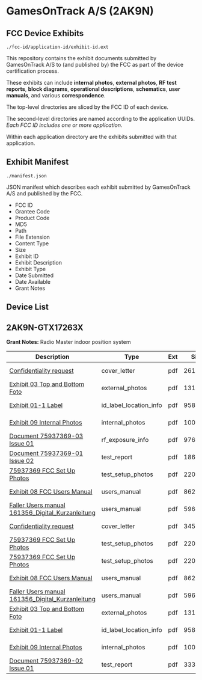 # GamesOnTrack A/S (2AK9N)
## FCC Device Exhibits

```
./fcc-id/application-id/exhibit-id.ext
```

This repository contains the exhibit documents submitted by GamesOnTrack A/S to (and published by) the FCC as part of the device certification process.

These exhibits can include **internal photos**, **external photos**, **RF test reports**, **block diagrams**, **operational descriptions**, **schematics**, **user manuals**, and various **correspondence**.

The top-level directories are sliced by the FCC ID of each device.

The second-level directories are named according to the application UUIDs. *Each FCC ID includes one or more application.*

Within each application directory are the exhibits submitted with that application. 

## Exhibit Manifest

```
./manifest.json
```

JSON manifest which describes each exhibit submitted by GamesOnTrack A/S and published by the FCC.

- FCC ID
- Grantee Code
- Product Code
- MD5
- Path
- File Extension
- Content Type
- Size
- Exhibit ID
- Exhibit Description
- Exhibit Type
- Date Submitted
- Date Available
- Grant Notes

## Device List
## 2AK9N-GTX17263X
**Grant Notes:** Radio Master indoor position system

| Description | Type | Ext | Size | Submitted | Available |
| ----------- | ---- | --- | ---- | --------- | --------- |
| [Confidentiality request](2AK9N-GTX17263X/4d3c8adaef11232a748b796c32c47115/3611012.pdf) | cover_letter | pdf | 261844 | 2017-10-19 | 2017-10-19 |
| [Exhibit 03 Top and Bottom Foto](2AK9N-GTX17263X/4d3c8adaef11232a748b796c32c47115/3610994.pdf) | external_photos | pdf | 1314308 | 2017-10-19 | 2017-10-19 |
| [Exhibit 01-1 Label](2AK9N-GTX17263X/4d3c8adaef11232a748b796c32c47115/3610993.pdf) | id_label_location_info | pdf | 958966 | 2017-10-19 | 2017-10-19 |
| [Exhibit 09 Internal Photos](2AK9N-GTX17263X/4d3c8adaef11232a748b796c32c47115/3611005.pdf) | internal_photos | pdf | 1009909 | 2017-10-19 | 2017-10-19 |
| [Document 75937369-03 Issue 01](2AK9N-GTX17263X/4d3c8adaef11232a748b796c32c47115/3611010.pdf) | rf_exposure_info | pdf | 97642 | 2017-10-19 | 2017-10-19 |
| [Document 75937369-01 Issue 02](2AK9N-GTX17263X/4d3c8adaef11232a748b796c32c47115/3611001.pdf) | test_report | pdf | 1861217 | 2017-10-19 | 2017-10-19 |
| [75937369 FCC Set Up Photos](2AK9N-GTX17263X/4d3c8adaef11232a748b796c32c47115/3611002.pdf) | test_setup_photos | pdf | 220914 | 2017-10-19 | 2017-10-19 |
| [Exhibit 08 FCC Users Manual](2AK9N-GTX17263X/4d3c8adaef11232a748b796c32c47115/3611003.pdf) | users_manual | pdf | 862190 | 2017-10-19 | 2017-10-19 |
| [Faller Users manual 161356_Digital_Kurzanleitung](2AK9N-GTX17263X/4d3c8adaef11232a748b796c32c47115/3611004.pdf) | users_manual | pdf | 5961825 | 2017-10-19 | 2017-10-19 |
| [Confidentiality request](2AK9N-GTX17263X/fb9a78af57ad988dcdb94e1989027b35/3611040.pdf) | cover_letter | pdf | 345910 | 2017-10-19 | 2017-10-19 |
| [75937369 FCC Set Up Photos](2AK9N-GTX17263X/fb9a78af57ad988dcdb94e1989027b35/3611002.pdf) | test_setup_photos | pdf | 220914 | 2017-10-19 | 2017-10-19 |
| [75937369 FCC Set Up Photos](2AK9N-GTX17263X/fb9a78af57ad988dcdb94e1989027b35/3611002.pdf) | test_setup_photos | pdf | 220914 | 2017-10-19 | 2017-10-19 |
| [Exhibit 08 FCC Users Manual](2AK9N-GTX17263X/fb9a78af57ad988dcdb94e1989027b35/3611003.pdf) | users_manual | pdf | 862190 | 2017-10-19 | 2017-10-19 |
| [Faller Users manual 161356_Digital_Kurzanleitung](2AK9N-GTX17263X/fb9a78af57ad988dcdb94e1989027b35/3611004.pdf) | users_manual | pdf | 5961825 | 2017-10-19 | 2017-10-19 |
| [Exhibit 03 Top and Bottom Foto](2AK9N-GTX17263X/fb9a78af57ad988dcdb94e1989027b35/3610994.pdf) | external_photos | pdf | 1314308 | 2017-10-19 | 2017-10-19 |
| [Exhibit 01-1 Label](2AK9N-GTX17263X/fb9a78af57ad988dcdb94e1989027b35/3610993.pdf) | id_label_location_info | pdf | 958966 | 2017-10-19 | 2017-10-19 |
| [Exhibit 09 Internal Photos](2AK9N-GTX17263X/fb9a78af57ad988dcdb94e1989027b35/3611005.pdf) | internal_photos | pdf | 1009909 | 2017-10-19 | 2017-10-19 |
| [Document 75937369-02 Issue 01](2AK9N-GTX17263X/fb9a78af57ad988dcdb94e1989027b35/3611035.pdf) | test_report | pdf | 333158 | 2017-10-19 | 2017-10-19 |
